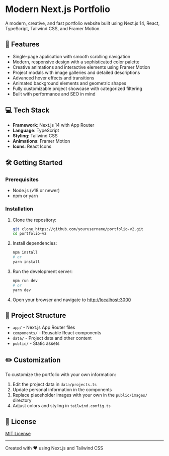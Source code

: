# Modern Next.js Portfolio

A modern, creative, and fast portfolio website built using Next.js 14, React, TypeScript, Tailwind CSS, and Framer Motion.

## 🚀 Features

- Single-page application with smooth scrolling navigation
- Modern, responsive design with a sophisticated color palette
- Creative animations and interactive elements using Framer Motion
- Project modals with image galleries and detailed descriptions
- Advanced hover effects and transitions
- Animated background elements and geometric shapes
- Fully customizable project showcase with categorized filtering
- Built with performance and SEO in mind

## 💻 Tech Stack

- **Framework**: Next.js 14 with App Router
- **Language**: TypeScript
- **Styling**: Tailwind CSS
- **Animations**: Framer Motion
- **Icons**: React Icons

## 🛠️ Getting Started

### Prerequisites

- Node.js (v18 or newer)
- npm or yarn

### Installation

1. Clone the repository:

   ```bash
   git clone https://github.com/yourusername/portfolio-v2.git
   cd portfolio-v2
   ```

2. Install dependencies:

   ```bash
   npm install
   # or
   yarn install
   ```

3. Run the development server:

   ```bash
   npm run dev
   # or
   yarn dev
   ```

4. Open your browser and navigate to [http://localhost:3000](http://localhost:3000)

## 📁 Project Structure

- `app/` - Next.js App Router files
- `components/` - Reusable React components
- `data/` - Project data and other content
- `public/` - Static assets

## ✏️ Customization

To customize the portfolio with your own information:

1. Edit the project data in `data/projects.ts`
2. Update personal information in the components
3. Replace placeholder images with your own in the `public/images/` directory
4. Adjust colors and styling in `tailwind.config.ts`

## 📝 License

[MIT License](LICENSE)

---

Created with ❤️ using Next.js and Tailwind CSS
